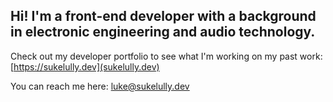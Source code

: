 ## Hi! I'm a front-end developer with a background in electronic engineering and audio technology.

Check out my developer portfolio to see what I'm working on my past work: [https://sukelully.dev](sukelully.dev)

You can reach me here: [luke@sukelully.dev](mailto:luke@sukelully.dev)